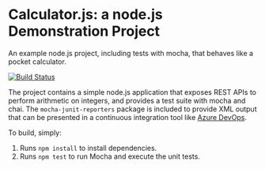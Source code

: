 Calculator.js: a node.js Demonstration Project
==============================================
An example node.js project, including tests with mocha, that behaves like
a pocket calculator.

[![Build Status](https://dev.azure.com/ribershang/02%20Configuring%20Agent%20Pools%20and%20Understanding%20Pipeline%20Styles/_apis/build/status/ribershang.calculator%20(1)?branchName=master)](https://dev.azure.com/ribershang/02%20Configuring%20Agent%20Pools%20and%20Understanding%20Pipeline%20Styles/_build/latest?definitionId=7&branchName=master)

The project contains a simple node.js application that exposes REST APIs
to perform arithmetic on integers, and provides a test suite with mocha
and chai.  The `mocha-junit-reporters` package is included to provide XML
output that can be presented in a continuous integration tool like
[Azure DevOps](https://azure.com/devops).

To build, simply:

1. Runs `npm install` to install dependencies.
2. Runs `npm test` to run Mocha and execute the unit tests.


